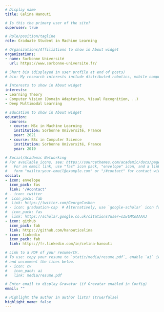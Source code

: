 ```yaml
---
# Display name
title: Celina Hanouti

# Is this the primary user of the site?
superuser: true

# Role/position/tagline
role: Graduate Student in Machine Learning

# Organizations/Affiliations to show in About widget
organizations:
- name: Sorbonne Université
  url: https://www.sorbonne-universite.fr/

# Short bio (displayed in user profile at end of posts)
# bio: My research interests include distributed robotics, mobile computing and programmable matter.

# Interests to show in About widget
interests:
- Learning Theory
- Computer Vision (Domain Adaptation, Visual Recognition, ..)
- Deep Multimodal Learning

# Education to show in About widget
education:
  courses:
  - course: MSc in Machine Learning
    institution: Sorbonne Université, France
    year: 2021
  - course: BSc in Computer Science
    institution: Sorbonne Université, France
    year: 2019

# Social/Academic Networking
# For available icons, see: https://sourcethemes.com/academic/docs/page-builder/#icons
#   For an email link, use "fas" icon pack, "envelope" icon, and a link in the
#   form "mailto:your-email@example.com" or "/#contact" for contact widget.
social:
- icon: envelope
  icon_pack: fas
  link: '/#contact'
# - icon: twitter
#  icon_pack: fab
#  link: https://twitter.com/GeorgeCushen
# - icon: graduation-cap  # Alternatively, use `google-scholar` icon from `ai` icon pack
#  icon_pack: fas
#  link: https://scholar.google.co.uk/citations?user=sIwtMXoAAAAJ
- icon: github
  icon_pack: fab
  link: https://github.com/hanouticelina
- icon: linkedin
  icon_pack: fab
  link: https://fr.linkedin.com/in/celina-hanouti

# Link to a PDF of your resume/CV.
# To use: copy your resume to `static/media/resume.pdf`, enable `ai` icons in `params.toml`, 
# and uncomment the lines below.
# - icon: cv
#   icon_pack: ai
#   link: media/resume.pdf

# Enter email to display Gravatar (if Gravatar enabled in Config)
email: ""

# Highlight the author in author lists? (true/false)
highlight_name: false
---
```





